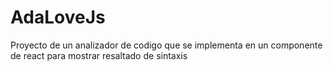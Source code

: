# AdaLoveJs

Proyecto de un analizador de codigo que se implementa en un componente de react para mostrar resaltado de sintaxis